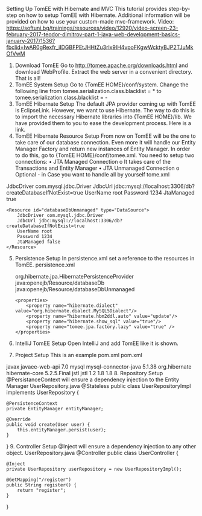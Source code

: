 Setting Up TomEE with Hibernate and MVC
This tutorial provides step-by-step on how to setup TomEE with Hibernate. Additional information will be provided on how to use your custom-made mvc-framework.
Video: https://softuni.bg/trainings/resources/video/12920/video-screen-23-february-2017-teodor-dimitrov-part-1-java-web-development-basics-january-2017/1536?fbclid=IwAR0gRexfr_iIDGBFPEtJHHtZu3rlx9IH4vpoFKgwWcktyBJP2TJuMkOfVwM
1.	Download TomEE
Go to http://tomee.apache.org/downloads.html and download WebProfile. Extract the web server in a convenient directory. That is all!
2.	TomEE System Setup
Go to {TomEE HOME}/conf/system. Change the following line from 
tomee.serialization.class.blacklist = *
to
tomee.serialization.class.blacklist = -
3.	TomEE Hibernate Setup
The default JPA provider coming up with TomEE is EclipseLink. However, we want to use Hibernate. The way to do this is to import the necessary Hibernate libraries into {TomEE HOME}/lib. We have provided them to you to ease the development process. Here is a link. 
4.	TomEE Hibernate Resource Setup
From now on TomEE will be the one to take care of our database connection. Even more it will handle our Entity Manager Factory and return new instances of Entity Manager. In order to do this, go to {TomEE HOME}/conf/tomee.xml. You need to setup two connections:
•	JTA Managed Connection
o	It takes care of the Transactions and Entity Manager
•	JTA Unmanaged Connection
o	Optional -  in Case you want to handle all by yourself
tome.xml
<?xml version="1.0" encoding="UTF-8"?>
<tomee>  
	<Resource id="databaseDb" type="DataSource">
		JdbcDriver com.mysql.jdbc.Driver
		JdbcUrl jdbc:mysql://localhost:3306/db?createDatabaseIfNotExist=true
		UserName root
		Password 1234
		JtaManaged true
	</Resource>
	
	<Resource id="databaseDbUnmanaged" type="DataSource">
		JdbcDriver com.mysql.jdbc.Driver
		JdbcUrl jdbc:mysql://localhost:3306/db?createDatabaseIfNotExist=true
		UserName root
		Password 1234
		JtaManaged false
	</Resource>
</tomee>

5.	Persistence Setup
In persistence.xml set a reference to the resources in TomEE.
persistence.xml
<persistence version="1.0"
             xmlns="http://java.sun.com/xml/ns/persistence"
             xmlns:xsi="http://www.w3.org/2001/XMLSchema-instance"
             xsi:schemaLocation="http://java.sun.com/xml/ns/persistence
       http://java.sun.com/xml/ns/persistence/persistence_1_0.xsd">

    <persistence-unit name="db" transaction-type="JTA">
        <provider>org.hibernate.jpa.HibernatePersistenceProvider</provider>
        <jta-data-source>java:openejb/Resource/databaseDb</jta-data-source>
        <non-jta-data-source>java:openejb/Resource/databaseDbUnmanaged</non-jta-data-source>

        <properties>
            <property name="hibernate.dialect" value="org.hibernate.dialect.MySQL5Dialect"/>
            <property name="hibernate.hbm2ddl.auto" value="update"/>
            <property name="hibernate.show_sql" value="true"/>
            <property name="tomee.jpa.factory.lazy" value="true" />
        </properties>

    </persistence-unit>

</persistence>


6.	IntelliJ TomEE Setup
Open IntelliJ and add TomEE like it is shown.
 

7.	Project Setup
This is an example pom.xml
pom.xml
<dependencies>
    <!-- JavaEE -->
    <dependency>
        <groupId>javax</groupId>
        <artifactId>javaee-web-api</artifactId>
        <version>7.0</version>
    </dependency>
    <!-- MySQL -->
    <dependency>
        <groupId>mysql</groupId>
        <artifactId>mysql-connector-java</artifactId>
        <version>5.1.38</version>
    </dependency>
    <!--Hibernate -->
    <dependency>
        <groupId>org.hibernate</groupId>
        <artifactId>hibernate-core</artifactId>
        <version>5.2.5.Final</version>
    </dependency>
    <!-- JSTL -->
    <dependency>
        <groupId>jstl</groupId>
        <artifactId>jstl</artifactId>
        <version>1.2</version>
    </dependency>

</dependencies>

<properties>
    <maven.compiler.source>1.8</maven.compiler.source>
    <maven.compiler.target>1.8</maven.compiler.target>
</properties>
8.	Repository Setup
@PersistanceContext will ensure a dependency injection to the Entity Manager
UserRepository.java
@Stateless
public class UserRepositoryImpl implements UserRepository {

    @PersistenceContext
    private EntityManager entityManager;

    @Override
    public void create(User user) {
        this.entityManager.persist(user);
    }
}
9.	Controller Setup
@Inject will ensure a dependency injection to any other object.
UserRepository.java
@Controller
public class UserController {

    @Inject
    private UserRepository userRepository = new UserRepositoryImpl();

    @GetMapping("/register")
    public String register() {
        return "register";
    }
}


